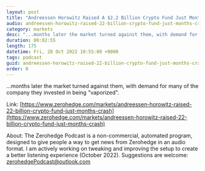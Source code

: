 ```yaml
---
layout: post
title: "Andreessen Horowitz Raised A $2.2 Billion Crypto Fund Just Months Before The Crash"
audio: andreessen-horowitz-raised-22-billion-crypto-fund-just-months-crash-0
category: markets
desc: "...months later the market turned against them, with demand for many of the company they invested in being &quot;vaporized&quot;."
duration: 00:02:55
length: 175
datetime: Fri, 28 Oct 2022 10:55:00 +0000
tags: podcast
guid: andreessen-horowitz-raised-22-billion-crypto-fund-just-months-crash-0
order: 0
---
```

...months later the market turned against them, with demand for many of the company they invested in being &quot;vaporized&quot;.

Link: [https://www.zerohedge.com/markets/andreessen-horowitz-raised-22-billion-crypto-fund-just-months-crash](https://www.zerohedge.com/markets/andreessen-horowitz-raised-22-billion-crypto-fund-just-months-crash)

About: The Zerohedge Podcast is a non-commercial, automated program, designed to give people a way to get news from Zerohedge in an audio format.  I am actively working on tweaking and improving the setup to create a better listening experience (October 2022).  Suggestions are welcome: [zerohedgePodcast@outlook.com](mailto:zerohedgePodcast@outlook.com)